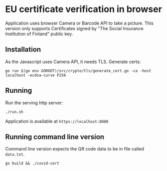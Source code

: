 # EU certificate verification in browser

Application uses browser Camera or Barcode API to take a picture. This version only supports
Certificates signed by "The Social Insurance Institution of Finland" public key.

## Installation

As the Javascript uses Camera API, it needs TLS. Generate certs:

```
go run $(go env GOROOT)/src/crypto/tls/generate_cert.go -ca -host localhost -ecdsa-curve P256
```


## Running

Run the serving http server:

```
./run.sh
```

Application is available at `https://localhost:8080`

## Running command line version

Command line version expects the QR code data to be in file called `data.txt`.
```
go build && ./covid-cert
```